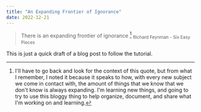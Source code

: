```yaml
---
title: "An Expanding Frontier of Ignorance"
date: 2022-12-21
---
```


> There is an expanding frontier of ignorance [^1]
<sub>Richard Feynman - Six Easy Pieces</sub>


This is just a quick draft of a blog post to follow the tutorial.



[^1]: I'll have to go back and look for the context of this quote, but from what I remember, I noted it because it speaks to how, with every new subject we come in contact with, the amount of things that we know that we don't know is always expanding. I'm learning new things, and going to try to use this bloggy thing to help organize, document, and share what I'm working on and learning. 
